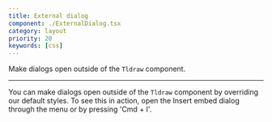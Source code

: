 ```yaml
---
title: External dialog
component: ./ExternalDialog.tsx
category: layout
priority: 20
keywords: [css]
---
```


Make dialogs open outside of the `Tldraw` component.

---

You can make dialogs open outside of the `Tldraw` component by overriding our default styles. To see this in action, open the Insert embed dialog through the menu or by pressing 'Cmd + I'.
